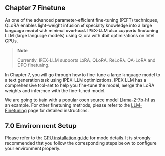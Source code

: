 
## Chapter 7 Finetune

As one of the advanced parameter-efficient fine-tuning (PEFT) techniques, QLoRA enables light-weight infusion of specialty knowledge into a large language model with minimal overhead. IPEX-LLM also supports finetuning LLM (large language models) using QLora with 4bit optimizations on Intel GPUs.

> **Note**
>
> Currently, IPEX-LLM supports LoRA, QLoRA, ReLoRA, QA-LoRA and DPO finetuning.

In Chapter 7, you will go through how to fine-tune a large language model to a text generation task using IPEX-LLM optimizations. IPEX-LLM has a comprehensive tool-set to help you fine-tune the model, merge the LoRA weights and inference with the fine-tuned model.

We are going to train with a popular open source model [Llama-2-7b-hf](https://huggingface.co/meta-llama/Llama-2-7b-hf) as an example. For other finetuning methods, please refer to the [LLM-Finetuning](https://github.com/intel-analytics/ipex-llm/tree/main/python/llm/example/GPU/LLM-Finetuning) page for detailed instructions.

## 7.0 Environment Setup

Please refer to the [GPU installation guide](https://ipex-llm.readthedocs.io/en/latest/doc/LLM/Overview/install_gpu.html) for mode details. It is strongly recommended that you follow the corresponding steps below to configure your environment properly.